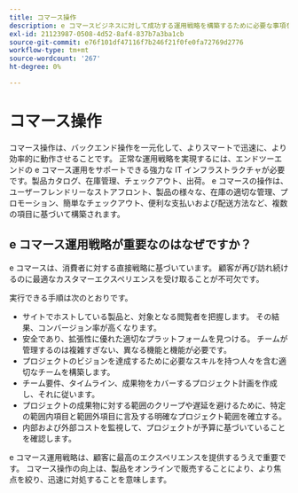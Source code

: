 ```yaml
---
title: コマース操作
description: e コマースビジネスに対して成功する運用戦略を構築するために必要な事項を説明します。
exl-id: 21123987-0508-4d52-8af4-837b7a3ba1cb
source-git-commit: e76f101df47116f7b246f21f0fe0fa72769d2776
workflow-type: tm+mt
source-wordcount: '267'
ht-degree: 0%

---
```


# コマース操作

コマース操作は、バックエンド操作を一元化して、よりスマートで迅速に、より効率的に動作させることです。 正常な運用戦略を実現するには、エンドツーエンドの e コマース運用をサポートできる強力な IT インフラストラクチャが必要です。製品カタログ、在庫管理、チェックアウト、出荷。 e コマースの操作は、ユーザーフレンドリーなストアフロント、製品の様々な、在庫の適切な管理、プロモーション、簡単なチェックアウト、便利な支払いおよび配送方法など、複数の項目に基づいて構築されます。

## e コマース運用戦略が重要なのはなぜですか？

e コマースは、消費者に対する直接戦略に基づいています。 顧客が再び訪れ続けるのに最適なカスタマーエクスペリエンスを受け取ることが不可欠です。

実行できる手順は次のとおりです。

- サイトでホストしている製品と、対象となる閲覧者を把握します。 その結果、コンバージョン率が高くなります。
- 安全であり、拡張性に優れた適切なプラットフォームを見つける。 チームが管理するのは複雑すぎない、異なる機能と機能が必要です。
- プロジェクトのビジョンを達成するために必要なスキルを持つ人々を含む適切なチームを構築します。
- チーム要件、タイムライン、成果物をカバーするプロジェクト計画を作成し、それに従います。
- プロジェクトの成果物に対する範囲のクリープや遅延を避けるために、特定の範囲内項目と範囲外項目に言及する明確なプロジェクト範囲を確立する。
- 内部および外部コストを監視して、プロジェクトが予算に基づいていることを確認します。

e コマース運用戦略は、顧客に最高のエクスペリエンスを提供するうえで重要です。 コマース操作の向上は、製品をオンラインで販売することにより、より焦点を絞り、迅速に対処することを意味します。
